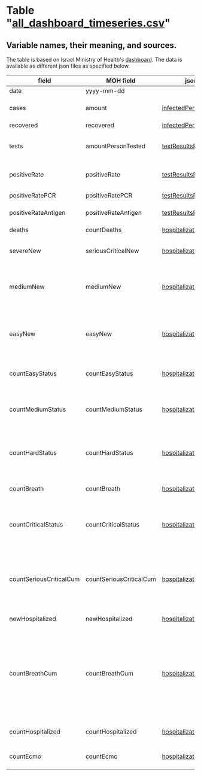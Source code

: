 # Table "[all_dashboard_timeseries.csv](https://github.com/erasta/CovidDataIsrael/blob/master/out/csv/all_dashboard_timeseries.csv)"
## Variable names, their meaning, and sources. 
The table is based on Israel Ministry of Health's [dashboard](https://datadashboard.health.gov.il/COVID-19/general?utm_source=go.gov.il&utm_medium=referral). The data is available as different json files as specified below.  

| field | MOH field | json | description |
| ------ | ------ | - | - |
| date | yyyy-mm-dd |  |  |
| cases | amount | [infectedPerDate](https://datadashboardapi.health.gov.il/api/queries/infectedPerDate) | positive PCR and Antigen tests by reported date | 
| recovered | recovered | [infectedPerDate](https://datadashboardapi.health.gov.il/api/queries/infectedPerDate) | recovered cases | 
| tests | amountPersonTested | [testResultsPerDate](https://datadashboardapi.health.gov.il/api/queries/hospitalizationStatus) | PCR and Antigen tests for COVID diagnosis (not recovery) |
| positiveRate | positiveRate | [testResultsPerDate](https://datadashboardapi.health.gov.il/api/queries/hospitalizationStatus) | percent positive tests = 100×cases/tests | 
| positiveRatePCR | positiveRatePCR | [testResultsPerDate](https://datadashboardapi.health.gov.il/api/queries/hospitalizationStatus) | percent positive PCR tests | 
| positiveRateAntigen | positiveRateAntigen | [testResultsPerDate](https://datadashboardapi.health.gov.il/api/queries/hospitalizationStatus) | percent positive Antigen tests | 
| deaths |  countDeaths | [hospitalizationStatus](https://datadashboardapi.health.gov.il/api/queries/hospitalizationStatus) | deaths by date of death |
| severeNew | seriousCriticalNew | [hospitalizationStatus](https://datadashboardapi.health.gov.il/api/queries/hospitalizationStatus) | new hospitalized patients in severe condition |
| mediumNew | mediumNew | [hospitalizationStatus](https://datadashboardapi.health.gov.il/api/queries/hospitalizationStatus) | new hospitalized patients in medium condition (may have improved from severe)|
| easyNew | easyNew | [hospitalizationStatus](https://datadashboardapi.health.gov.il/api/queries/hospitalizationStatus) | new hospitalized patients in mild condition (may have improved from mild or severe)|
| countEasyStatus | countEasyStatus | [hospitalizationStatus](https://datadashboardapi.health.gov.il/api/queries/hospitalizationStatus) | hospirtalized in mild condition (some COVID19 symptoms) |
| countMediumStatus | countMediumStatus | [hospitalizationStatus](https://datadashboardapi.health.gov.il/api/queries/hospitalizationStatus) | hospitalized in medium condition (COVID19 + pneumonia) |
| countHardStatus | countHardStatus | [hospitalizationStatus](https://datadashboardapi.health.gov.il/api/queries/hospitalizationStatus) | hospitalized severely ill patients (low oxygenation, PaO2/FiO2 < 300) |
| countBreath | countBreath | [hospitalizationStatus](https://datadashboardapi.health.gov.il/api/queries/hospitalizationStatus) | mechanically ventilated patients |
| countCriticalStatus | countCriticalStatus | [hospitalizationStatus](https://datadashboardapi.health.gov.il/api/queries/hospitalizationStatus) | hospitalized in critical condition (system failure- heart, lungs, kidneys...). Usually in ICU |
| countSeriousCriticalCum | countSeriousCriticalCum | [hospitalizationStatus](https://datadashboardapi.health.gov.il/api/queries/hospitalizationStatus) | cumulative severe or critical patients. The difference between days gives the number of new severe patients |
| newHospitalized | newHospitalized | [hospitalizationStatus](https://datadashboardapi.health.gov.il/api/queries/hospitalizationStatus) | new hospital admissions |
| countBreathCum | countBreathCum | [hospitalizationStatus](https://datadashboardapi.health.gov.il/api/queries/hospitalizationStatus) | cumulative mechanically ventilated patients. The difference between days gives the number of newly ventilated. This is the closest measure to new ICU admissions. |
| countHospitalized | countHospitalized | [hospitalizationStatus](https://datadashboardapi.health.gov.il/api/queries/hospitalizationStatus) | all hospitalized COVID19 patients |
| countEcmo | countEcmo | [hospitalizationStatus](https://datadashboardapi.health.gov.il/api/queries/hospitalizationStatus) | patients connected to ECMO |




